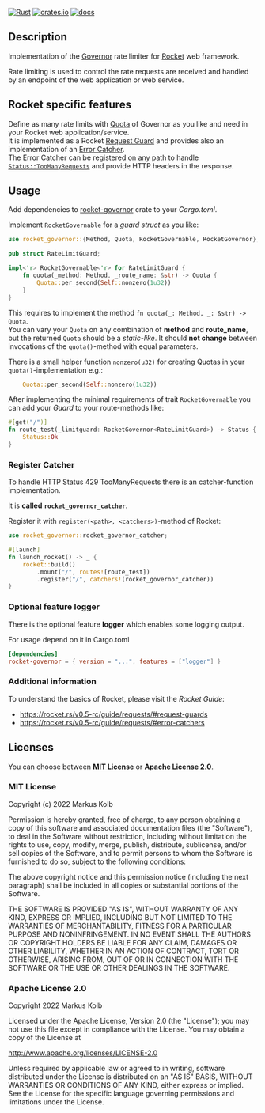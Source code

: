 [![Rust](https://github.com/kolbma/rocket-governor/actions/workflows/rust.yml/badge.svg)](https://github.com/kolbma/rocket-governor/actions/workflows/rust.yml)
[![crates.io](https://img.shields.io/crates/v/rocket-governor)](https://crates.io/crates/rocket-governor)
[![docs](https://docs.rs/rocket-governor/badge.svg)](https://docs.rs/rocket-governor)

## Description

Implementation of the [Governor](https://github.com/antifuchs/governor.git) rate limiter for [Rocket](https://rocket.rs) web framework.

Rate limiting is used to control the rate requests are received and handled by an endpoint of the web application 
or web service.

## Rocket specific features

Define as many rate limits with [Quota](https://docs.rs/governor/latest/governor/struct.Quota.html) of Governor
as you like and need in your Rocket web application/service.  
It is implemented as a Rocket [Request Guard](https://rocket.rs/v0.5-rc/guide/requests/#request-guards) and provides
also an implementation of an [Error Catcher](https://rocket.rs/v0.5-rc/guide/requests/#error-catchers).  
The Error Catcher can be registered on any path to handle [`Status::TooManyRequests`](https://api.rocket.rs/v0.5-rc/rocket/http/struct.Status.html#associatedconstant.TooManyRequests) and provide HTTP headers in the response.

## Usage

Add dependencies to [rocket-governor](https://crates.io/crates/rocket-governor) crate to your _Cargo.toml_.

Implement `RocketGovernable` for a _guard struct_ as you like: 

```rust
use rocket_governor::{Method, Quota, RocketGovernable, RocketGovernor};

pub struct RateLimitGuard;

impl<'r> RocketGovernable<'r> for RateLimitGuard {
    fn quota(_method: Method, _route_name: &str) -> Quota {
        Quota::per_second(Self::nonzero(1u32))
    }
}
```

This requires to implement the method `fn quota(_: Method, _: &str) -> Quota`.  
You can vary your `Quota` on any combination of __method__ and __route_name__, but the returned `Quota` should be a _static-like_. It should __not change__ between invocations of the `quota()`-method with equal parameters.

There is a small helper function `nonzero(u32)` for creating Quotas in your `quota()`-implementation e.g.:
```rust
    Quota::per_second(Self::nonzero(1u32))
```

After implementing the minimal requirements of trait `RocketGovernable` you can add your _Guard_ to your route-methods like:

```rust
#[get("/")]
fn route_test(_limitguard: RocketGovernor<RateLimitGuard>) -> Status {
    Status::Ok
}
```

### Register Catcher

To handle HTTP Status 429 TooManyRequests there is an catcher-function implementation.

It is __called__ __`rocket_governor_catcher`__.  

Register it with `register(<path>, <catchers>)`-method of Rocket:

```rust
use rocket_governor::rocket_governor_catcher;

#[launch]
fn launch_rocket() -> _ {
    rocket::build()
        .mount("/", routes![route_test])
        .register("/", catchers!(rocket_governor_catcher))
}
```

### Optional feature __logger__

There is the optional feature __logger__ which enables some logging output.

For usage depend on it in Cargo.toml
```toml
[dependencies]
rocket-governor = { version = "...", features = ["logger"] }
```

### Additional information

To understand the basics of Rocket, please visit the _Rocket Guide_:
* https://rocket.rs/v0.5-rc/guide/requests/#request-guards
* https://rocket.rs/v0.5-rc/guide/requests/#error-catchers

## Licenses

You can choose between __[MIT License](https://opensource.org/licenses/MIT)__ or __[Apache License 2.0](http://www.apache.org/licenses/LICENSE-2.0)__.

### MIT License

Copyright (c) 2022 Markus Kolb

Permission is hereby granted, free of charge, to any person obtaining a copy of this software and associated documentation files (the "Software"), to deal in the Software without restriction, including without limitation the rights to use, copy, modify, merge, publish, distribute, sublicense, and/or sell copies of the Software, and to permit persons to whom the Software is furnished to do so, subject to the following conditions:

The above copyright notice and this permission notice (including the next paragraph) shall be included in all copies or substantial portions of the Software.

THE SOFTWARE IS PROVIDED "AS IS", WITHOUT WARRANTY OF ANY KIND, EXPRESS OR IMPLIED, INCLUDING BUT NOT LIMITED TO THE WARRANTIES OF MERCHANTABILITY, FITNESS FOR A PARTICULAR PURPOSE AND NONINFRINGEMENT. IN NO EVENT SHALL THE AUTHORS OR COPYRIGHT HOLDERS BE LIABLE FOR ANY CLAIM, DAMAGES OR OTHER LIABILITY, WHETHER IN AN ACTION OF CONTRACT, TORT OR OTHERWISE, ARISING FROM, OUT OF OR IN CONNECTION WITH THE SOFTWARE OR THE USE OR OTHER DEALINGS IN THE SOFTWARE.

### Apache License 2.0

Copyright 2022 Markus Kolb

Licensed under the Apache License, Version 2.0 (the "License");
you may not use this file except in compliance with the License.
You may obtain a copy of the License at

http://www.apache.org/licenses/LICENSE-2.0

Unless required by applicable law or agreed to in writing, software
distributed under the License is distributed on an "AS IS" BASIS,
WITHOUT WARRANTIES OR CONDITIONS OF ANY KIND, either express or implied.
See the License for the specific language governing permissions and
limitations under the License.

